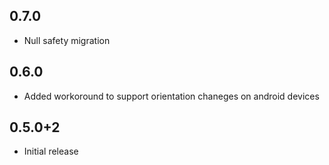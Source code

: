 ## 0.7.0
- Null safety migration
## 0.6.0
- Added workoround to support orientation chaneges on android devices
## 0.5.0+2
- Initial release
